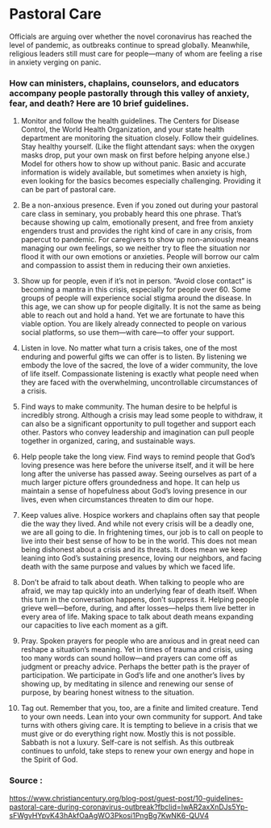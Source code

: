 # Pastoral Care 
Officials are arguing over whether the novel coronavirus has reached the level of pandemic, as outbreaks continue to spread globally. Meanwhile, religious leaders still must care for people—many of whom are feeling a rise in anxiety verging on panic.

### How can ministers, chaplains, counselors, and educators accompany people pastorally through this valley of anxiety, fear, and death? Here are 10 brief guidelines.

1. Monitor and follow the health guidelines. The Centers for Disease Control, the World Health Organization, and your state health department are monitoring the situation closely. Follow their guidelines. Stay healthy yourself. (Like the flight attendant says: when the oxygen masks drop, put your own mask on first before helping anyone else.) Model for others how to show up without panic. Basic and accurate information is widely available, but sometimes when anxiety is high, even looking for the basics becomes especially challenging. Providing it can be part of pastoral care.

2. Be a non-anxious presence. Even if you zoned out during your pastoral care class in seminary, you probably heard this one phrase. That’s because showing up calm, emotionally present, and free from anxiety engenders trust and provides the right kind of care in any crisis, from papercut to pandemic. For caregivers to show up non-anxiously means managing our own feelings, so we neither try to flee the situation nor flood it with our own emotions or anxieties. People will borrow our calm and compassion to assist them in reducing their own anxieties.

3. Show up for people, even if it’s not in person. “Avoid close contact” is becoming a mantra in this crisis, especially for people over 60. Some groups of people will experience social stigma around the disease. In this age, we can show up for people digitally. It is not the same as being able to reach out and hold a hand. Yet we are fortunate to have this viable option. You are likely already connected to people on various social platforms, so use them—with care—to offer your support.

4. Listen in love. No matter what turn a crisis takes, one of the most enduring and powerful gifts we can offer is to listen. By listening we embody the love of the sacred, the love of a wider community, the love of life itself. Compassionate listening is exactly what people need when they are faced with the overwhelming, uncontrollable circumstances of a crisis.

5. Find ways to make community. The human desire to be helpful is incredibly strong. Although a crisis may lead some people to withdraw, it can also be a significant opportunity to pull together and support each other. Pastors who convey leadership and imagination can pull people together in organized, caring, and sustainable ways.

6. Help people take the long view. Find ways to remind people that God’s loving presence was here before the universe itself, and it will be here long after the universe has passed away. Seeing ourselves as part of a much larger picture offers groundedness and hope. It can help us maintain a sense of hopefulness about God’s loving presence in our lives, even when circumstances threaten to dim our hope.

7. Keep values alive. Hospice workers and chaplains often say that people die the way they lived. And while not every crisis will be a deadly one, we are all going to die. In frightening times, our job is to call on people to live into their best sense of how to be in the world. This does not mean being dishonest about a crisis and its threats. It does mean we keep leaning into God’s sustaining presence, loving our neighbors, and facing death with the same purpose and values by which we faced life.

8. Don’t be afraid to talk about death. When talking to people who are afraid, we may tap quickly into an underlying fear of death itself. When this turn in the conversation happens, don’t suppress it. Helping people grieve well—before, during, and after losses—helps them live better in every area of life. Making space to talk about death means expanding our capacities to live each moment as a gift.

9. Pray. Spoken prayers for people who are anxious and in great need can reshape a situation’s meaning. Yet in times of trauma and crisis, using too many words can sound hollow—and prayers can come off as judgment or preachy advice. Perhaps the better path is the prayer of participation. We participate in God’s life and one another’s lives by showing up, by meditating in silence and renewing our sense of purpose, by bearing honest witness to the situation.

10. Tag out. Remember that you, too, are a finite and limited creature. Tend to your own needs. Lean into your own community for support. And take turns with others giving care. It is tempting to believe in a crisis that we must give or do everything right now. Mostly this is not possible. Sabbath is not a luxury. Self-care is not selfish. As this outbreak continues to unfold, take steps to renew your own energy and hope in the Spirit of God.

### Source :
https://www.christiancentury.org/blog-post/guest-post/10-guidelines-pastoral-care-during-coronavirus-outbreak?fbclid=IwAR2axXnDJs5Yp-sFWgvHYpvK43hAkfOaAgWO3Pkosi1PngBg7KwNK6-QUV4
